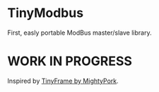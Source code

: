 # TinyModbus

First, easly portable ModBus master/slave library.

# WORK IN PROGRESS

Inspired by [TinyFrame by MightyPork](https://github.com/MightyPork/TinyFrame).
